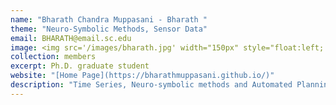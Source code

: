 ```yaml
---
name: "Bharath Chandra Muppasani - Bharath " 
theme: "Neuro-Symbolic Methods, Sensor Data"
email: BHARATH@email.sc.edu
image: <img src='/images/bharath.jpg' width="150px" style="float:left; margin:0px 10px 0px 0px;">
collection: members
excerpt: Ph.D. graduate student
website: "[Home Page](https://bharathmuppasani.github.io/)"
description: "Time Series, Neuro-symbolic methods and Automated Planning"  
---
```

